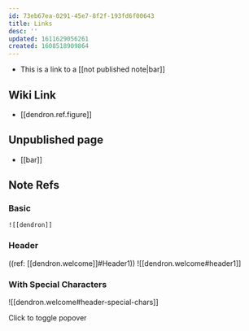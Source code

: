 ```yaml
---
id: 73eb67ea-0291-45e7-8f2f-193fd6f00643
title: Links
desc: ''
updated: 1611629056261
created: 1608518909864
---
```


- This is a link to a [[not published note|bar]]

## Wiki Link
- [[dendron.ref.figure]]

## Unpublished page

- [[bar]]

## Note Refs

### Basic
`![[dendron]]`

### Header

((ref: [[dendron.welcome]]#Header1))
![[dendron.welcome#header1]]

### With Special Characters
![[dendron.welcome#header-special-chars]]



<a data-toggle="popover" title="Popover title" data-content="And here's some amazing content. It's very engaging. Right?">Click to toggle popover</a>